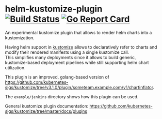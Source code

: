 helm-kustomize-plugin
[![Build Status](https://travis-ci.org/mgoltzsche/helm-kustomize-plugin.svg?branch=master)](https://travis-ci.org/mgoltzsche/helm-kustomize-plugin)
[![Go Report Card](https://goreportcard.com/badge/github.com/mgoltzsche/helm-kustomize-plugin)](https://goreportcard.com/report/github.com/mgoltzsche/helm-kustomize-plugin)
=

An experimental kustomize plugin that allows to render helm charts into a kustomization.  

Having helm support in [kustomize](https://github.com/kubernetes-sigs/kustomize/)
allows to declaratively refer to charts and modify their rendered manifests
using a single kustomize call.  
This simplifies many deployments since it allows to build generic,
kustomize-based deployment pipelines while still supporting helm chart utilization.  

This plugin is an improved, golang-based version of
https://github.com/kubernetes-sigs/kustomize/tree/v3.1.0/plugin/someteam.example.com/v1/chartinflator.  

The `example/jenkins` directory shows how this plugin can be used.  

General kustomize plugin documentation: https://github.com/kubernetes-sigs/kustomize/tree/master/docs/plugins